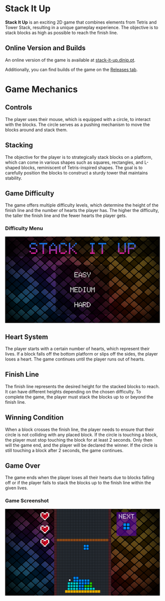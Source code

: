 # Stack It Up

**Stack It Up** is an exciting 2D game that combines elements from Tetris and Tower Stack, resulting in a unique gameplay experience. The objective is to stack blocks as high as possible to reach the finish line.

## Online Version and Builds
An online version of the game is available at [stack-it-up.dinip.pt](https://stack-it-up.dinip.pt/).

Additionally, you can find builds of the game on the [Releases tab](https://github.com/Dinip/StackItUp/releases).

# Game Mechanics

## Controls
The player uses their mouse, which is equipped with a circle, to interact with the blocks. The circle serves as a pushing mechanism to move the blocks around and stack them.

## Stacking
The objective for the player is to strategically stack blocks on a platform, which can come in various shapes such as squares, rectangles, and L-shaped blocks, reminiscent of Tetris-inspired shapes. The goal is to carefully position the blocks to construct a sturdy tower that maintains stability.

## Game Difficulty
The game offers multiple difficulty levels, which determine the height of the finish line and the number of hearts the player has. The higher the difficulty, the taller the finish line and the fewer hearts the player gets.

### Difficulty Menu
![Difficulty Menu](Images/Menu_Difficulty.png)

## Heart System
The player starts with a certain number of hearts, which represent their lives. If a block falls off the bottom platform or slips off the sides, the player loses a heart. The game continues until the player runs out of hearts.

## Finish Line
The finish line represents the desired height for the stacked blocks to reach. It can have different heights depending on the chosen difficulty. To complete the game, the player must stack the blocks up to or beyond the finish line.

## Winning Condition
When a block crosses the finish line, the player needs to ensure that their circle is not colliding with any placed block. If the circle is touching a block, the player must stop touching the block for at least 2 seconds. Only then will the game end, and the player will be declared the winner. If the circle is still touching a block after 2 seconds, the game continues.

## Game Over
The game ends when the player loses all their hearts due to blocks falling off or if the player fails to stack the blocks up to the finish line within the given lives.

### Game Screenshot
![Game Screenshot](/Images/Game.png)